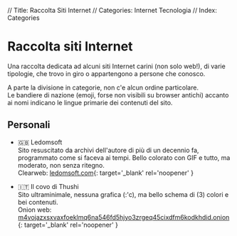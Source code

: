 // Title: Raccolta Siti Internet
// Categories: Internet Tecnologia
// Index: Categories

# Raccolta siti Internet

Una raccolta dedicata ad alcuni siti Internet carini (non solo web!), di varie tipologie, che trovo in giro o appartengono a persone che conosco.

A parte la divisione in categorie, non c'e alcun ordine particolare.  
Le bandiere di nazione (emoji, forse non visibili su browser antichi) accanto ai nomi indicano le lingue primarie dei contenuti del sito.

## Personali

- 🇬🇧 Ledomsoft  
Sito resuscitato da archivi dell'autore di più di un decennio fa, programmato come si faceva ai tempi. Bello colorato con GIF e tutto, ma moderato, non senza ritegno.  
Clearweb: [ledomsoft.com](https://ledomsoft.com){: target='_blank' rel='noopener' }

- 🇮🇹 Il covo di Thushi  
Sito ultraminimale, nessuna grafica (:'c), ma bello schema di (3) colori e bei contenuti.  
Onion web: [m4vojazxsxvaxfoeklmq6na546fd5hjyo3zrgeq45cixdfm6kodkhdid.onion](http://m4vojazxsxvaxfoeklmq6na546fd5hjyo3zrgeq45cixdfm6kodkhdid.onion){: target='_blank' rel='noopener' }
